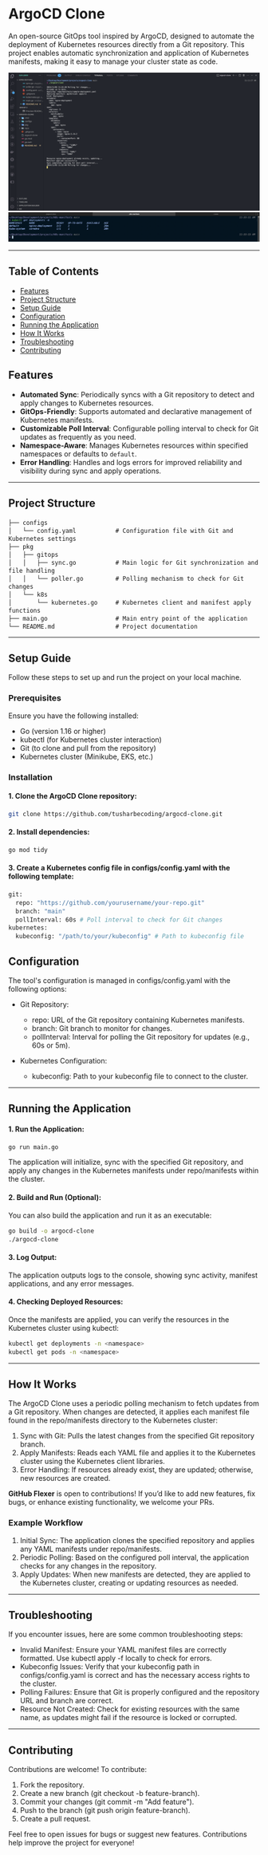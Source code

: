 # ArgoCD Clone

An open-source GitOps tool inspired by ArgoCD, designed to automate the deployment of Kubernetes resources directly from a Git repository. This project enables automatic synchronization and application of Kubernetes manifests, making it easy to manage your cluster state as code.

![Project Image](./img1.png)
![Project Logo](./img2.png)

---

## Table of Contents

- [Features](#features)
- [Project Structure](#project-structure)
- [Setup Guide](#setup-guide)
- [Configuration](#configuration)
- [Running the Application](#running-the-application)
- [How It Works](#how-it-works)
- [Troubleshooting](#troubleshooting)
- [Contributing](#contributing)

## Features

- **Automated Sync**: Periodically syncs with a Git repository to detect and apply changes to Kubernetes resources.
- **GitOps-Friendly**: Supports automated and declarative management of Kubernetes manifests.
- **Customizable Poll Interval**: Configurable polling interval to check for Git updates as frequently as you need.
- **Namespace-Aware**: Manages Kubernetes resources within specified namespaces or defaults to `default`.
- **Error Handling**: Handles and logs errors for improved reliability and visibility during sync and apply operations.

---

## Project Structure

```plaintext
├── configs
│   └── config.yaml           # Configuration file with Git and Kubernetes settings
├── pkg
│   ├── gitops
│   │   ├── sync.go           # Main logic for Git synchronization and file handling
│   │   └── poller.go         # Polling mechanism to check for Git changes
│   └── k8s
│       └── kubernetes.go     # Kubernetes client and manifest apply functions
├── main.go                   # Main entry point of the application
└── README.md                 # Project documentation
```

---

## Setup Guide

Follow these steps to set up and run the project on your local machine.

### Prerequisites

Ensure you have the following installed:

- Go (version 1.16 or higher)
- kubectl (for Kubernetes cluster interaction)
- Git (to clone and pull from the repository)
- Kubernetes cluster (Minikube, EKS, etc.)

### Installation

#### 1. Clone the ArgoCD Clone repository:

```bash
git clone https://github.com/tusharbecoding/argocd-clone.git
```

#### 2. Install dependencies:

```bash
go mod tidy
```

#### 3. Create a Kubernetes config file in configs/config.yaml with the following template:

```bash
git:
  repo: "https://github.com/yourusername/your-repo.git"
  branch: "main"
  pollInterval: 60s # Poll interval to check for Git changes
kubernetes:
  kubeconfig: "/path/to/your/kubeconfig" # Path to kubeconfig file

```

## Configuration

The tool's configuration is managed in configs/config.yaml with the following options:

- Git Repository:

  - repo: URL of the Git repository containing Kubernetes manifests.
  - branch: Git branch to monitor for changes.
  - pollInterval: Interval for polling the Git repository for updates (e.g., 60s or 5m).

- Kubernetes Configuration:

  - kubeconfig: Path to your kubeconfig file to connect to the cluster.

---

## Running the Application

#### 1. Run the Application:

```bash
go run main.go
```

The application will initialize, sync with the specified Git repository, and apply any changes in the Kubernetes manifests under repo/manifests within the cluster.

#### 2. Build and Run (Optional):

You can also build the application and run it as an executable:

```bash
go build -o argocd-clone
./argocd-clone
```

#### 3. Log Output:

The application outputs logs to the console, showing sync activity, manifest applications, and any error messages.

#### 4. Checking Deployed Resources:

Once the manifests are applied, you can verify the resources in the Kubernetes cluster using kubectl:

```bash
kubectl get deployments -n <namespace>
kubectl get pods -n <namespace>
```

---

## How It Works

The ArgoCD Clone uses a periodic polling mechanism to fetch updates from a Git repository. When changes are detected, it applies each manifest file found in the repo/manifests directory to the Kubernetes cluster:

1. Sync with Git: Pulls the latest changes from the specified Git repository branch.
2. Apply Manifests: Reads each YAML file and applies it to the Kubernetes cluster using the Kubernetes client libraries.
3. Error Handling: If resources already exist, they are updated; otherwise, new resources are created.

**GitHub Flexer** is open to contributions! If you’d like to add new features, fix bugs, or enhance existing functionality, we welcome your PRs.

### Example Workflow

1. Initial Sync: The application clones the specified repository and applies any YAML manifests under repo/manifests.
2. Periodic Polling: Based on the configured poll interval, the application checks for any changes in the repository.
3. Apply Updates: When new manifests are detected, they are applied to the Kubernetes cluster, creating or updating resources as needed.

---

## Troubleshooting

If you encounter issues, here are some common troubleshooting steps:

- Invalid Manifest: Ensure your YAML manifest files are correctly formatted. Use kubectl apply -f <file> locally to check for errors.
- Kubeconfig Issues: Verify that your kubeconfig path in configs/config.yaml is correct and has the necessary access rights to the cluster.
- Polling Failures: Ensure that Git is properly configured and the repository URL and branch are correct.
- Resource Not Created: Check for existing resources with the same name, as updates might fail if the resource is locked or corrupted.

---

## Contributing

Contributions are welcome! To contribute:

1. Fork the repository.
2. Create a new branch (git checkout -b feature-branch).
3. Commit your changes (git commit -m "Add feature").
4. Push to the branch (git push origin feature-branch).
5. Create a pull request.

Feel free to open issues for bugs or suggest new features. Contributions help improve the project for everyone!
